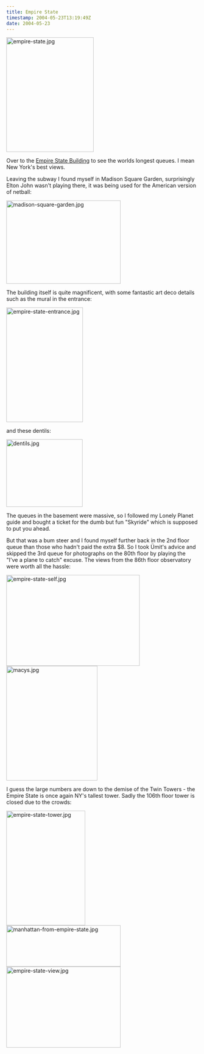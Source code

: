 ```yaml
---
title: Empire State
timestamp: 2004-05-23T13:19:49Z
date: 2004-05-23
---
```


<img alt="empire-state.jpg" src="http://blog.whatfettle.com/archives/NYC/empire-state.jpg" width="229" height="300" border="0" />

Over to the <a href=''>Empire State Building</a> to see the worlds longest queues. I mean New York's best views.
<!--more-->
Leaving the subway I found myself in Madison Square Garden, surprisingly Elton John wasn't playing there, it was being used for the American version of netball:

<img alt="madison-square-garden.jpg" src="http://blog.whatfettle.com/archives/NYC/madison-square-garden.jpg" width="300" height="218" border="0" />

The building itself is quite magnificent,  with some fantastic art deco details such as the mural in the entrance:

<img alt="empire-state-entrance.jpg" src="http://blog.whatfettle.com/archives/NYC/empire-state-entrance.jpg" width="201" height="300" border="0" />

and these dentils:

<img alt="dentils.jpg" src="http://blog.whatfettle.com/archives/NYC/dentils.jpg" width="200" height="177" border="0" />

The queues in the basement were massive, so I followed my Lonely Planet guide and bought a ticket for the dumb but fun "Skyride" which is supposed to put you ahead. 

But that was a bum steer and I found myself further back in the 2nd floor queue than those who hadn't paid the extra $8.  So I took  Ümit's advice and skipped the 3rd queue for photographs on the 80th floor by playing the "I've a plane to catch" excuse. The views from the 86th floor observatory were worth all the hassle:

<img alt="empire-state-self.jpg" src="http://blog.whatfettle.com/archives/NYC/empire-state-self.jpg" width="350" height="238" border="0" />

<img alt="macys.jpg" src="http://blog.whatfettle.com/archives/NYC/macys.jpg" width="239" height="300" border="0" />

I guess the large numbers are down to the demise of the Twin Towers - the Empire State is once again NY's tallest tower. Sadly the 106th floor tower is closed due to the crowds:

<img alt="empire-state-tower.jpg" src="http://blog.whatfettle.com/archives/NYC/empire-state-tower.jpg" width="207" height="300" border="0" />

<img alt="manhattan-from-empire-state.jpg" src="http://blog.whatfettle.com/archives/NYC/manhattan-from-empire-state.jpg" width="300" height="108" border="0" />


<img alt="empire-state-view.jpg" src="http://blog.whatfettle.com/archives/NYC/empire-state-view.jpg" width="300" height="212" border="0" />
